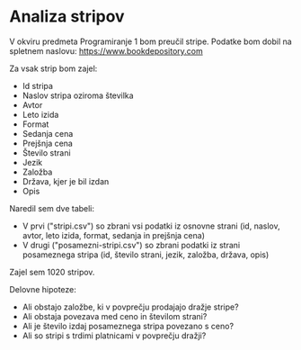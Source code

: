 # Analiza stripov

V okviru predmeta Programiranje 1 bom preučil stripe. Podatke bom dobil na spletnem naslovu: https://www.bookdepository.com

Za vsak strip bom zajel:
* Id stripa
* Naslov stripa oziroma številka
* Avtor
* Leto izida
* Format
* Sedanja cena
* Prejšnja cena
* Število strani
* Jezik
* Založba
* Država, kjer je bil izdan
* Opis

Naredil sem dve tabeli:
* V prvi ("stripi.csv") so zbrani vsi podatki iz osnovne strani (id, naslov, avtor, leto izida, format, sedanja in prejšnja cena)
* V drugi ("posamezni-stripi.csv") so zbrani podatki iz strani posameznega stripa (id, število strani, jezik, založba, država, opis)

Zajel sem 1020 stripov.

Delovne hipoteze:
* Ali obstajo založbe, ki v povprečju prodajajo dražje stripe?
* Ali obstaja povezava med ceno in številom strani?
* Ali je število izdaj posameznega stripa povezano s ceno?
* Ali so stripi s trdimi platnicami v povprečju dražji?
